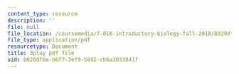 ```yaml
---
content_type: resource
description: ''
file: null
file_location: /coursemedia/7-016-introductory-biology-fall-2018/8020df6eb6f73ef95042cb6a3033841f_LhbtCTwtdDU.pdf
file_type: application/pdf
resourcetype: Document
title: 3play pdf file
uid: 8020df6e-b6f7-3ef9-5042-cb6a3033841f
---
```

